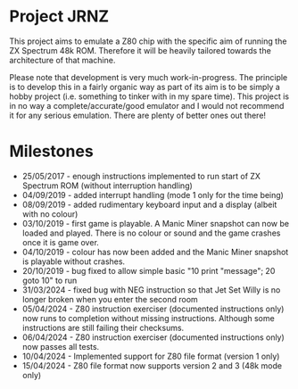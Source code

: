# Project JRNZ

This project aims to emulate a Z80 chip with the specific aim of running the ZX Spectrum 48k ROM. Therefore it will be heavily tailored towards the architecture of that machine.

Please note that development is very much work-in-progress. The principle is to develop this in a fairly organic way as part of its aim is to be simply a hobby project (i.e. something to tinker with in my spare time). This project is in no way a complete/accurate/good emulator and I would not recommend it for any serious emulation. There are plenty of better ones out there!

# Milestones

* 25/05/2017 - enough instructions implemented to run start of ZX Spectrum ROM (without interruption handling)
* 04/09/2019 - added interrupt handling (mode 1 only for the time being)
* 08/09/2019 - added rudimentary keyboard input and a display (albeit with no colour)
* 03/10/2019 - first game is playable. A Manic Miner snapshot can now be loaded and played. There is no colour or sound and the game crashes once it is game over.
* 04/10/2019 - colour has now been added and the Manic Miner snapshot is playable without crashes.
* 20/10/2019 - bug fixed to allow simple basic "10 print "message"; 20 goto 10" to run
* 31/03/2024 - fixed bug with NEG instruction so that Jet Set Willy is no longer broken when you enter the second room
* 05/04/2024 - Z80 instruction exerciser (documented instructions only) now runs to completion without missing instructions. Although some instructions are still failing their checksums.
* 06/04/2024 - Z80 instruction exerciser (documented instructions only) now passes all tests.
* 10/04/2024 - Implemented support for Z80 file format (version 1 only)
* 15/04/2024 - Z80 file format now supports version 2 and 3 (48k mode only)
